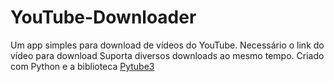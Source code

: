 # YouTube-Downloader
Um app simples para download de vídeos do YouTube.
Necessário o link do vídeo para download
Suporta diversos downloads ao mesmo tempo.
Criado com Python e a biblioteca 
<a href = 'https://python-pytube.readthedocs.io/en/latest/user/quickstart.html'>Pytube3</a>
